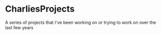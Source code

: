 # CharliesProjects
A series of projects that I've been working on or trying to work on over the last few years
